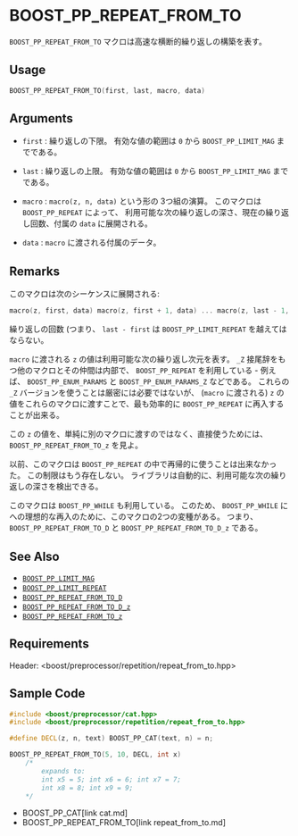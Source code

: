 # BOOST_PP_REPEAT_FROM_TO

`BOOST_PP_REPEAT_FROM_TO` マクロは高速な横断的繰り返しの構築を表す。

## Usage

```cpp
BOOST_PP_REPEAT_FROM_TO(first, last, macro, data)
```

## Arguments

- `first` :
	繰り返しの下限。
	有効な値の範囲は `0` から `BOOST_PP_LIMIT_MAG` までである。

- `last` :
	繰り返しの上限。
	有効な値の範囲は `0` から `BOOST_PP_LIMIT_MAG` までである。

- `macro` :
	`macro(z, n, data)` という形の 3つ組の演算。
	このマクロは `BOOST_PP_REPEAT` によって、
	利用可能な次の繰り返しの深さ、現在の繰り返し回数、付属の `data` に展開される。

- `data` :
	`macro` に渡される付属のデータ。

## Remarks

このマクロは次のシーケンスに展開される:

```cpp
macro(z, first, data) macro(z, first + 1, data) ... macro(z, last - 1, data)
```

繰り返しの回数 (つまり、 `last - first` は `BOOST_PP_LIMIT_REPEAT` を越えてはならない。

`macro` に渡される `z` の値は利用可能な次の繰り返し次元を表す。
`_Z` 接尾辞をもつ他のマクロとその仲間は内部で、 `BOOST_PP_REPEAT` を利用している -
例えば、 `BOOST_PP_ENUM_PARAMS` と `BOOST_PP_ENUM_PARAMS_Z` などである。
これらの `_Z` バージョンを使うことは厳密には必要ではないが、 (`macro` に渡される) `z` の値をこれらのマクロに渡すことで、最も効率的に `BOOST_PP_REPEAT` に再入することが出来る。

この `z` の値を、単純に別のマクロに渡すのではなく、直接使うためには、`BOOST_PP_REPEAT_FROM_TO_z` を見よ。

以前、このマクロは `BOOST_PP_REPEAT` の中で再帰的に使うことは出来なかった。
この制限はもう存在しない。
ライブラリは自動的に、利用可能な次の繰り返しの深さを検出できる。

このマクロは `BOOST_PP_WHILE` も利用している。
このため、 `BOOST_PP_WHILE` にへの理想的な再入のために、このマクロの2つの変種がある。
つまり、 `BOOST_PP_REPEAT_FROM_TO_D` と `BOOST_PP_REPEAT_FROM_TO_D_z` である。

## See Also

- [`BOOST_PP_LIMIT_MAG`](limit_mag.md)
- [`BOOST_PP_LIMIT_REPEAT`](limit_repeat.md)
- [`BOOST_PP_REPEAT_FROM_TO_D`](repeat_from_to_d.md)
- [`BOOST_PP_REPEAT_FROM_TO_D_z`](repeat_from_to_d_z.md)
- [`BOOST_PP_REPEAT_FROM_TO_z`](repeat_from_to_z.md)

## Requirements

Header: &lt;boost/preprocessor/repetition/repeat_from_to.hpp&gt;

## Sample Code

```cpp
#include <boost/preprocessor/cat.hpp>
#include <boost/preprocessor/repetition/repeat_from_to.hpp>

#define DECL(z, n, text) BOOST_PP_CAT(text, n) = n;

BOOST_PP_REPEAT_FROM_TO(5, 10, DECL, int x)
	/*
		expands to:
		int x5 = 5; int x6 = 6; int x7 = 7;
		int x8 = 8; int x9 = 9;
	*/
```
* BOOST_PP_CAT[link cat.md]
* BOOST_PP_REPEAT_FROM_TO[link repeat_from_to.md]

